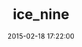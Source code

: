 ---
layout: post
title:  "ice_nine"
repo:   "dkubb/ice_nine"
date:   2015-02-18 17:22:00
gemurl: https://github.com/dkubb/ice_nine
---